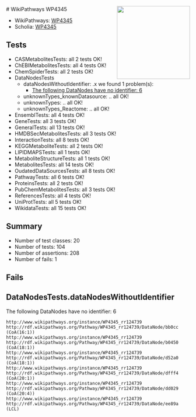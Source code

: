 <img style="float: right; width: 200px" src="https://upload.wikimedia.org/wikipedia/commons/thumb/8/83/Wplogo_with_text_500.png/640px-Wplogo_with_text_500.png" />
# WikiPathways WP4345

* WikiPathways: [WP4345](https://new.wikipathways.org/pathways/WP4345)
* Scholia: [WP4345](https://scholia.toolforge.org/wikipathways/WP4345)
## Tests
* CASMetabolitesTests: all 2 tests OK!
* ChEBIMetabolitesTests: all 4 tests OK!
* ChemSpiderTests: all 2 tests OK!
* DataNodesTests
    * dataNodesWithoutIdentifier: .x we found 1 problem(s):
        * [The following DataNodes have no identifier: 6](#d2d32fa5)
    * unknownTypes_knownDatasource: .. all OK!
    * unknownTypes: .. all OK!
    * unknownTypes_Reactome: .. all OK!
* EnsemblTests: all 4 tests OK!
* GeneTests: all 3 tests OK!
* GeneralTests: all 13 tests OK!
* HMDBSecMetabolitesTests: all 3 tests OK!
* InteractionTests: all 8 tests OK!
* KEGGMetaboliteTests: all 2 tests OK!
* LIPIDMAPSTests: all 1 tests OK!
* MetaboliteStructureTests: all 1 tests OK!
* MetabolitesTests: all 14 tests OK!
* OudatedDataSourcesTests: all 8 tests OK!
* PathwayTests: all 6 tests OK!
* ProteinsTests: all 2 tests OK!
* PubChemMetabolitesTests: all 3 tests OK!
* ReferencesTests: all 4 tests OK!
* UniProtTests: all 5 tests OK!
* WikidataTests: all 15 tests OK!


## Summary

* Number of test classes: 20
* Number of tests: 104
* Number of assertions: 208
* Number of fails: 1

## Fails

<a name="d2d32fa5" />

## DataNodesTests.dataNodesWithoutIdentifier

The following DataNodes have no identifier: 6
```
http://www.wikipathways.org/instance/WP4345_rr124739 http://rdf.wikipathways.org/Pathway/WP4345_rr124739/DataNode/bb0cc (CoA(16:1))
http://www.wikipathways.org/instance/WP4345_rr124739 http://rdf.wikipathways.org/Pathway/WP4345_rr124739/DataNode/b0450 (CoA(18:1))
http://www.wikipathways.org/instance/WP4345_rr124739 http://rdf.wikipathways.org/Pathway/WP4345_rr124739/DataNode/d52a0 (CoA(18:1))
http://www.wikipathways.org/instance/WP4345_rr124739 http://rdf.wikipathways.org/Pathway/WP4345_rr124739/DataNode/dfff4 (CoA(20:1))
http://www.wikipathways.org/instance/WP4345_rr124739 http://rdf.wikipathways.org/Pathway/WP4345_rr124739/DataNode/dd029 (CoA(20:4))
http://www.wikipathways.org/instance/WP4345_rr124739 http://rdf.wikipathways.org/Pathway/WP4345_rr124739/DataNode/ee89a (LCL)
```

